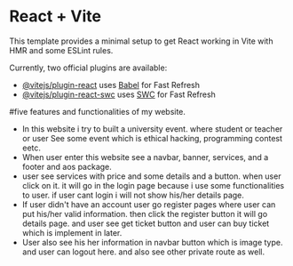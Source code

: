 # React + Vite

This template provides a minimal setup to get React working in Vite with HMR and some ESLint rules.

Currently, two official plugins are available:

- [@vitejs/plugin-react](https://github.com/vitejs/vite-plugin-react/blob/main/packages/plugin-react/README.md) uses [Babel](https://babeljs.io/) for Fast Refresh
- [@vitejs/plugin-react-swc](https://github.com/vitejs/vite-plugin-react-swc) uses [SWC](https://swc.rs/) for Fast Refresh



#five features and functionalities of my website.

- In this website i try to built a university event. where student or teacher or user See some event which is ethical hacking, programming contest eetc.
- When user enter this website see a navbar, banner, services, and a footer and aos package.
- user see services with price and some details and a button. when user click on it. it will go in the login page because i use some functionalities to user. if user cant login i will not show his/her details page.
- If user didn't have an account user go register pages where user can put his/her valid information. then click the register button it will go details page. and user see get ticket button and user can buy ticket which is implement in later.
- User also see his her information in navbar button which is image type. and user can logout here. and also see other private route as well.